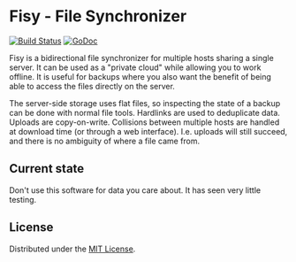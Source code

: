 # Fisy - File Synchronizer

[![Build Status](https://travis-ci.org/tommie/fisy.svg?branch=master)](https://travis-ci.org/tommie/fisy)
[![GoDoc](https://godoc.org/github.com/tommie/fisy?status.svg)](https://godoc.org/github.com/tommie/fisy)

Fisy is a bidirectional file synchronizer for multiple hosts sharing a
single server. It can be used as a "private cloud" while allowing you
to work offline. It is useful for backups where you also want the
benefit of being able to access the files directly on the server.

The server-side storage uses flat files, so inspecting the state of a
backup can be done with normal file tools. Hardlinks are used to
deduplicate data. Uploads are copy-on-write. Collisions between
multiple hosts are handled at download time (or through a web
interface). I.e. uploads will still succeed, and there is no ambiguity
of where a file came from.

## Current state

Don't use this software for data you care about. It has seen very
little testing.

## License

Distributed under the [MIT License](LICENSE).
